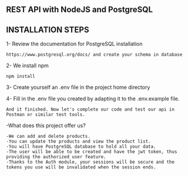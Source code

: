 ## REST API with NodeJS and PostgreSQL

## INSTALLATION STEPS

1- Review the documentation for PostgreSQL installation

```shell
https://www.postgresql.org/docs/ and create your schema in database
```
2- We install npm

```shell
npm install
```

3- Create yourself an .env file in the project home directory


4- Fill in the .env file you created by adapting it to the .env.example file.

```shell
And it finished. Now let's complete our code and test our api in Postman or similar test tools.
```



-What does this project offer us?
```shell
-We can add and delete products. 
-You can update the products and view the product list. 
-You will have PostgreSQL database to hold all your data.
-The user will be able to be created and have the jwt token, thus providing the authorized user feature.
-Thanks to the Auth module, your sessions will be secure and the tokens you use will be invalidated when the session ends.
```